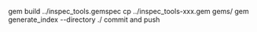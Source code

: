 gem build ../inspec_tools.gemspec 
cp ../inspec_tools-xxx.gem gems/
gem generate_index --directory ./
commit and push
